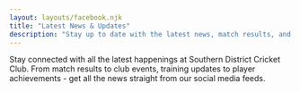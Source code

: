 ```yaml
---
layout: layouts/facebook.njk
title: "Latest News & Updates"
description: "Stay up to date with the latest news, match results, and club updates from Southern District Cricket Club."
---
```


Stay connected with all the latest happenings at Southern District Cricket Club. From match results to club events, training updates to player achievements - get all the news straight from our social media feeds.
